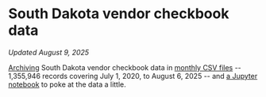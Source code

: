# South Dakota vendor checkbook data
_Updated August 9, 2025_

[Archiving](get_latest_data.py) South Dakota vendor checkbook data in [monthly CSV files](data) -- 1,355,946 records covering July 1, 2020, to August 6, 2025 -- and [a Jupyter notebook](Analyze%20checkbook%20data.ipynb) to poke at the data a little.
